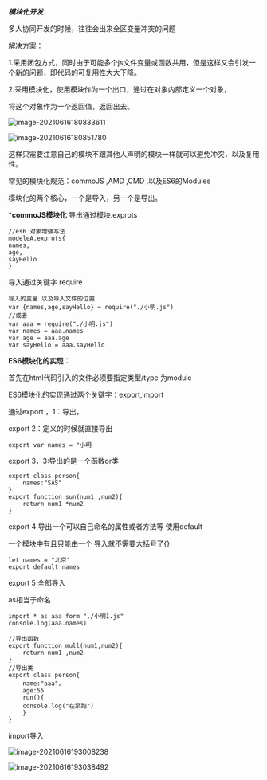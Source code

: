 ***模块化开发***

 多人协同开发的时候，往往会出来全区变量冲突的问题



解决方案：

1.采用闭包方式，同时由于可能多个js文件变量或函数共用，但是这样又会引发一个新的问题，即代码的可复用性大大下降。

2.采用模块化，使用模块作为一个出口，通过在对象内部定义一个对象，

将这个对象作为一个返回值，返回出去。

![image-20210616180833611](C:\Users\kaiser\AppData\Roaming\Typora\typora-user-images\image-20210616180833611.png)

![image-20210616180851780](C:\Users\kaiser\AppData\Roaming\Typora\typora-user-images\image-20210616180851780.png)

这样只需要注意自己的模块不跟其他人声明的模块一样就可以避免冲突，以及复用性。



常见的模块化规范：commoJS ,AMD ,CMD ,以及ES6的Modules



模块化的两个核心，一个是导入，另一个是导出。


***commoJS模块化**
导出通过模块.exprots

```
//es6 对象增强写法
modeleA.exprots{
names,
age,
sayHello
}
```

  

导入通过关键字 require

```
导入的变量 以及导入文件的位置
var {names,age,sayHello} = require("./小明.js")
//或者
var aaa = require("./小明.js")
var names = aaa.names
var age = aaa.age
var sayHello = aaa.sayHello
```

**ES6模块化的实现：**

首先在html代码引入的文件必须要指定类型/type 为module

ES6模块化的实现通过两个关键字：export,import

通过export ，1：导出，

export 2：定义的时候就直接导出

```
export var names = "小明
```

export 3，3:导出的是一个函数or类

```
export class person{
	names:"SAS"
}
export function sun(num1 ,num2){
	return num1 *num2
}
```



export 4 导出一个可以自己命名的属性或者方法等 使用default

一个模块中有且只能由一个 导入就不需要大括号了{}

```
let names = "北京"
export default names
```



export 5 全部导入



as相当于命名

```
import * as aaa form "./小明1.js"
console.log(aaa.names)
```





```
//导出函数
export function mull(num1,num2){
	return num1 ,num2
}
//导出类
export class person{
	name:"aaa"，
	age:55
	run(){
	console.log("在泵跑")
	}
}
```



import导入

![image-20210616193008238](C:\Users\kaiser\AppData\Roaming\Typora\typora-user-images\image-20210616193008238.png)

![image-20210616193038492](C:\Users\kaiser\AppData\Roaming\Typora\typora-user-images\image-20210616193038492.png)



